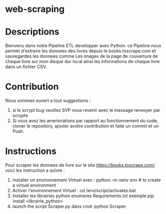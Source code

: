 # web-scraping
# Descriptions

Bienvenu dans notre Pipeline ETL developper avec Python. ce Pipeline nous permet d'extraire les donnees des livres depuis le books.toscrape.com et sauvegardes les donnees comme Les images de la page de couverture de chaque livre sur mon disque dur local ainsi les informations de chaque livre dans un fichier CSV.
# Contribution

Nous sommes ouvert a tout suggestions :
1. si le scrypt bug veuillez SVP nous revenir avec le message renvoyer par scrypte 
2. Si vous avez les ameriorations par rapport au fonctionnement du code, cloner le repository, ajouter avotre contribution et faite un commit et un Push.

# Instructions

Pour scraper les donnees de livre sur le site  https://books.toscrape.com/ voici les instruction a suivre :
1. installer un environnement Virtuel avec : 
    python -m venv env # to create a virtuel environment
2. Activer l'environnement Virtuel :
   cd /env/script/activates.bat
3. Installer les librairies python enumeres Requirements.txt 
exemple  pip install <librairie_python>
4. launch the script Scraper.py dans cmd:
    python Scraper

